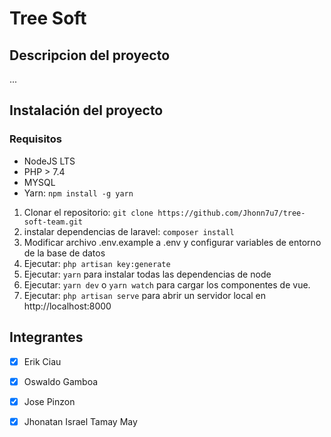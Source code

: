 # Tree Soft

## Descripcion del proyecto

...

## Instalación del proyecto

### Requisitos
- NodeJS LTS
- PHP > 7.4
- MYSQL
- Yarn: `npm install -g yarn`

1. Clonar el repositorio: `git clone https://github.com/Jhonn7u7/tree-soft-team.git`
2. instalar dependencias de laravel: `composer install`
3. Modificar archivo .env.example a .env y configurar variables de entorno de la base de datos
4. Ejecutar: `php artisan key:generate`
5. Ejecutar: `yarn` para instalar todas las dependencias de node
6. Ejecutar: `yarn dev` o `yarn watch` para cargar los componentes de vue.
7. Ejecutar: `php artisan serve` para abrir un servidor local en http://localhost:8000

## Integrantes

- [x] Erik Ciau

- [x] Oswaldo Gamboa

- [x] Jose Pinzon

- [x] Jhonatan Israel Tamay May
